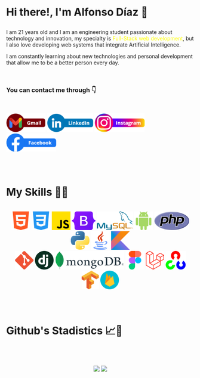 # <p>Hi there!, I'm Alfonso Díaz 👋</p>
<p>I am 21 years old and I am an engineering student passionate about technology and innovation, my specialty is <span style="color:yellow">Full-Stack web development</span>, but I also love developing web systems that integrate Artificial Intelligence.</p>
  
<p>I am constantly learning about new technologies and personal development that allow me to be a better person every day.</p>

<br>

### <p>You can contact me through 👇</p>

<br>

[<img src="Social-Media/gmail.png" height="50">](mailto:alfonsodiazc.09@gmail.com?subject=See%20you%20Github%20profile)
[<img src="Social-Media/linkedIn.png" height="50">](https://www.linkedin.com/in/alfonsodiazc09/)
[<img src="Social-Media/instagram.png" height="50">](https://www.instagram.com/alfonsodiazc.09/)
[<img src="Social-Media/facebook.png" height="50">](https://www.facebook.com/AlfonsoDiazC.09/)

<br><br>

# My Skills 🚀✨

<br>

<div align="center">
  <img src="Skills/html-5.png" height="50">
  <img src="Skills/css-3.png" height="50">
  <img src="Skills/js.png" height="50">
  <img src="Skills/bootstrap.png" height="50">
  <img src="Skills/mysql.png" height="50">
  <img src="Skills/androide.png" height="50">
  <img src="Skills/php.png" height="50">
  <img src="Skills/python.png" height="50">
  <img src="Skills/java.png" height="50">
  <img src="Skills/kotlin.png" height="50">
</div>

<div align="center">
  <img src="Skills/git.png" height="50">
  <img src="Skills/django.png" height="50">
  <img src="Skills/mongodb.png" height="50">
  <img src="Skills/figma.png" height="50">
  <img src="Skills/laravel.png" height="50">  
  <img src="Skills/opencv.png" height="50">
  <img src="Skills/tensorflowpng.png" height="50">
  <img src="Skills/firebase.png" height="50">
</div>


<br><br>

# Github's Stadistics 📈🧠

<br><br>

<p align="center">
  <img src="https://github-readme-stats.vercel.app/api?username=AlfonsoDiaz09&show_icons=true&theme=merko&line_height=27&hide=contribs">
  <img src= "https://github-readme-stats.vercel.app/api/top-langs/?username=AlfonsoDiaz09&theme=merko">  
</p>


